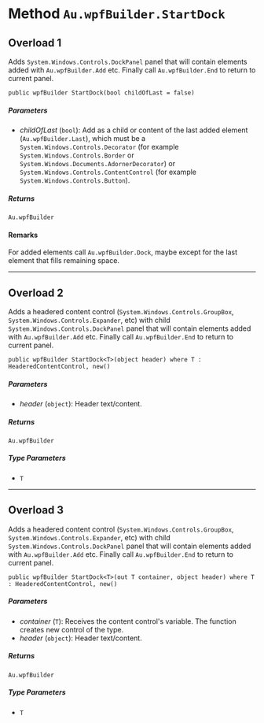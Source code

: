 # Method `Au.wpfBuilder.StartDock`

## Overload 1

Adds `System.Windows.Controls.DockPanel` panel that will contain elements added with `Au.wpfBuilder.Add` etc. Finally call `Au.wpfBuilder.End` to return to current panel.

```
public wpfBuilder StartDock(bool childOfLast = false)
```

##### Parameters

- *childOfLast*  (`bool`):
    Add as a child or content of the last added element (`Au.wpfBuilder.Last`), which must be a `System.Windows.Controls.Decorator` (for example `System.Windows.Controls.Border` or `System.Windows.Documents.AdornerDecorator`) or `System.Windows.Controls.ContentControl` (for example `System.Windows.Controls.Button`).

##### Returns

`Au.wpfBuilder`

#### Remarks

For added elements call `Au.wpfBuilder.Dock`, maybe except for the last element that fills remaining space.

* * *

## Overload 2

Adds a headered content control (`System.Windows.Controls.GroupBox`, `System.Windows.Controls.Expander`, etc) with child `System.Windows.Controls.DockPanel` panel that will contain elements added with `Au.wpfBuilder.Add` etc. Finally call `Au.wpfBuilder.End` to return to current panel.

```
public wpfBuilder StartDock<T>(object header) where T : HeaderedContentControl, new()
```

##### Parameters

- *header*  (`object`):
    Header text/content.

##### Returns

`Au.wpfBuilder`

##### Type Parameters

- `T`

* * *

## Overload 3

Adds a headered content control (`System.Windows.Controls.GroupBox`, `System.Windows.Controls.Expander`, etc) with child `System.Windows.Controls.DockPanel` panel that will contain elements added with `Au.wpfBuilder.Add` etc. Finally call `Au.wpfBuilder.End` to return to current panel.

```
public wpfBuilder StartDock<T>(out T container, object header) where T : HeaderedContentControl, new()
```

##### Parameters

- *container*  (`T`):
    Receives the content control's variable. The function creates new control of the type.
- *header*  (`object`):
    Header text/content.

##### Returns

`Au.wpfBuilder`

##### Type Parameters

- `T`